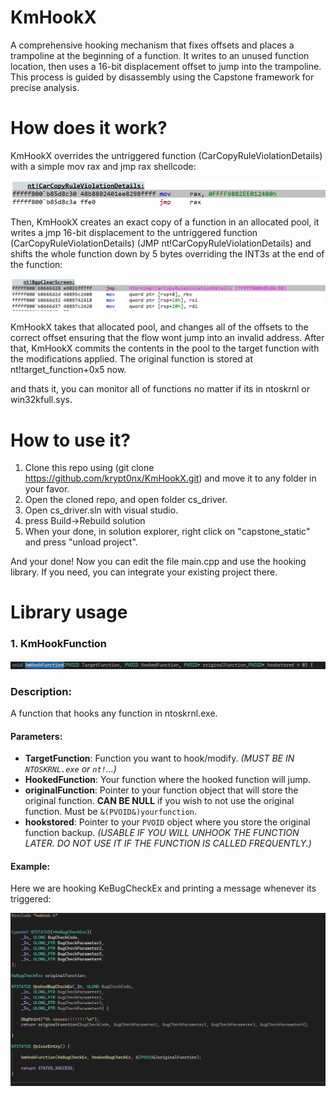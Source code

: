 # KmHookX
A comprehensive hooking mechanism that fixes offsets and places a trampoline at the beginning of a function. It writes to an unused function location, then uses a 16-bit displacement offset to jump into the trampoline. This process is guided by disassembly using the Capstone framework for precise analysis.
# How does it work?
KmHookX overrides the untriggered function (CarCopyRuleViolationDetails) with a simple mov rax and jmp rax shellcode:


![CarCopyRuleViolationDetails trampoline](Images/c1.png)



Then, KmHookX creates an exact copy of a function in an allocated pool, it writes a jmp 16-bit displacement to the untriggered function (CarCopyRuleViolationDetails) (JMP nt!CarCopyRuleViolationDetails) and shifts the whole function down by 5 bytes overriding the INT3s at the end of the function: 

![JMP trampoline](Images/c2.png)


KmHookX takes that allocated pool, and changes all of the offsets to the correct offset ensuring that the flow wont jump into an invalid address.
After that, KmHookX commits the contents in the pool to the target function with the modifications applied. The original function is stored at nt!target_function+0x5 now.

and thats it, you can monitor all of functions no matter if its in ntoskrnl or win32kfull.sys.

# How to use it?
1. Clone this repo using (git clone https://github.com/krypt0nx/KmHookX.git) and move it to any folder in your favor.
2. Open the cloned repo, and open folder cs_driver.
3. Open cs_driver.sln with visual studio.
4. press Build->Rebuild solution
5. When your done, in solution explorer, right click on "capstone_static" and press "unload project".

And your done! Now you can edit the file main.cpp and use the hooking library. If you need, you can integrate your existing project there. 

# Library usage

### 1. KmHookFunction

![KmHookFunction](Images/c3.png)

### Description:
  A function that hooks any function in ntoskrnl.exe.
#### Parameters:

- **TargetFunction**: Function you want to hook/modify. *(MUST BE IN `NTOSKRNL.exe` or `nt!`...)*
- **HookedFunction**: Your function where the hooked function will jump.
- **originalFunction**: Pointer to your function object that will store the original function. **CAN BE NULL** if you wish to not use the original function. Must be `&(PVOID&)yourfunction`.
- **hookstored**: Pointer to your `PVOID` object where you store the original function backup. *(USABLE IF YOU WILL UNHOOK THE FUNCTION LATER. DO NOT USE IT IF THE FUNCTION IS CALLED FREQUENTLY.)*

#### Example: 

Here we are hooking KeBugCheckEx and printing a message whenever its triggered: 

![CarCopyRuleViolationDetails trampoline](Images/c6.png)
      
